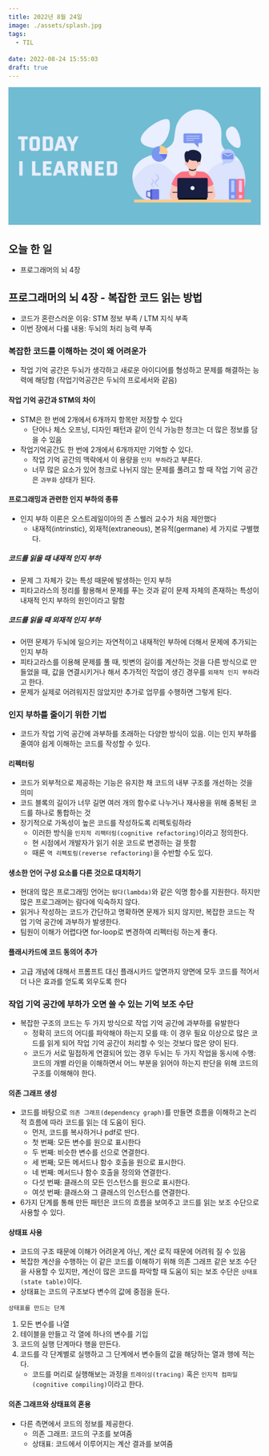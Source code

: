 ```yaml
---
title: 2022년 8월 24일
image: ./assets/splash.jpg
tags:
  - TIL

date: 2022-08-24 15:55:03
draft: true
---
```


![로고](assets/splash.jpg)

## 오늘 한 일

- 프로그래머의 뇌 4장

## 프로그래머의 뇌 4장 - 복잡한 코드 읽는 방법

- 코드가 혼란스러운 이유: STM 정보 부족 / LTM 지식 부족
- 이번 장에서 다룰 내용: 두뇌의 처리 능력 부족

### 복잡한 코드를 이해하는 것이 왜 어려운가

- 작업 기억 공간은 두뇌가 생각하고 새로운 아이디어를 형성하고 문제를 해결하는 능력에 해당함 (작업기억공간은 두뇌의 프로세서와 같음)

#### 작업 기억 공간과 STM의 차이

- STM은 한 번에 2개에서 6개까지 항목만 저장할 수 있다
  - 단어나 체스 오프닝, 디자인 패턴과 같이 인식 가능한 청크는 더 많은 정보를 담을 수 있음
- 작업기억공간도 한 번에 2개에서 6개까지만 기억할 수 있다.
  - 작업 기억 공간의 맥락에서 이 용량을 `인지 부하`라고 부른다.
  - 너무 많은 요소가 있어 청크로 나뉘지 않는 문제를 풀려고 할 때 작업 기억 공간은 `과부화` 상태가 된다.

#### 프로그래밍과 관련한 인지 부하의 종류

- 인지 부하 이론은 오스트레일이아의 존 스웰러 교수가 처음 제안했다
  - 내재적(intrinstic), 외재적(extraneous), 본유적(germane) 세 가지로 구별했다.

##### 코드를 읽을 때 내재적 인지 부하

- 문제 그 자체가 갖는 특성 때문에 발생하는 인지 부하
- 피타고라스의 정리를 활용해서 문제를 푸는 것과 같이 문제 자체의 존재하는 특성이 내재적 인지 부하의 원인이라고 말함

##### 코드를 읽을 때 외재적 인지 부하

- 어떤 문제가 두뇌에 일으키는 자연적이고 내재적인 부하에 더해서 문제에 추가되는 인지 부하
- 피타고라스를 이용해 문제를 풀 때, 빗변의 길이를 계산하는 것을 다른 방식으로 만들었을 때, 값을 연결시키거나 해서 추가적인 작업이 생긴 경우를 `외재적 인지 부하`라고 한다.
- 문제가 실제로 어려워지진 않았지만 추가로 업무를 수행하면 그렇게 된다.

### 인지 부하를 줄이기 위한 기법

- 코드가 작업 기억 공간에 과부하를 초래하는 다양한 방식이 있음. 이는 인지 부하를 줄여야 쉽게 이해하는 코드를 작성할 수 있다.

#### 리펙터링

- 코드가 외부적으로 제공하는 기능은 유지한 채 코드의 내부 구조를 개선하는 것을 의미
- 코드 블록의 길이가 너무 길면 여러 개의 함수로 나누거나 재사용을 위해 중복된 코드를 하나로 통합하는 것
- 장기적으로 가독성이 높은 코드를 작성하도록 리펙토링하라
  - 이러한 방식을 `인지적 리팩터링(cognitive refactoring)`이라고 정의한다.
  - 현 시점에서 개발자가 읽기 쉬운 코드로 변경하는 걸 뜻함
  - 때론 `역 리펙토링(reverse refactoring)`을 수반할 수도 있다.

#### 생소한 언어 구성 요소를 다른 것으로 대치하기

- 현대의 많은 프로그래밍 언어는 `람다(lambda)`와 같은 익명 함수를 지원한다. 하지만 많은 프로그래머는 람다에 익숙하지 않다.
- 읽거나 작성하는 코드가 간단하고 명확하면 문제가 되지 않지만, 복잡한 코드는 작업 기억 공간에 과부하가 발생한다.
- 팀원이 이해가 어렵다면 for-loop로 변경하여 리펙터링 하는게 좋다.

#### 플래시카드에 코드 동의어 추가

- 고급 개념에 대해서 프롬프트 대신 플래시카드 앞면까지 양면에 모두 코드를 적어서 더 나은 효과를 얻도록 외우도록 한다

### 작업 기억 공간에 부하가 오면 쓸 수 있는 기억 보조 수단

- 복잡한 구조의 코드는 두 가지 방식으로 작업 기억 공간에 과부하를 유발한다
  - 정확히 코드의 어디를 파악해야 하는지 모를 때: 이 경우 필요 이상으로 많은 코드를 읽게 되어 작업 기억 공간이 처리할 수 잇는 것보다 많은 양이 된다.
  - 코드가 서로 밀접하게 연결되어 있는 경우 두뇌는 두 가지 작업을 동시에 수행: 코드의 개별 라인을 이해하면서 어느 부분을 읽어야 하는지 판단을 위해 코드의 구조를 이해해야 한다.

#### 의존 그래프 생성

- 코드를 바탕으로 `의존 그래프(dependency graph)`를 만들면 흐름을 이해하고 논리적 흐름에 따라 코드를 읽는 데 도움이 된다.
  - 먼저, 코드를 복사하거나 pdf로 딴다.
  - 첫 번째: 모든 변수를 원으로 표시한다
  - 두 번째: 비슷한 변수를 선으로 연결한다.
  - 세 번째; 모든 메서드나 함수 호출을 원으로 표시한다.
  - 네 번째: 메서드나 함수 호출을 정의와 연결한다.
  - 다섯 번째: 클래스의 모든 인스턴스를 원으로 표시한다.
  - 여섯 번째: 클래스와 그 클래스의 인스턴스를 연결한다.
- 6가지 단계를 통해 만든 패턴은 코드의 흐름을 보여주고 코드를 읽는 보조 수단으로 사용할 수 있다.

#### 상태표 사용

- 코드의 구조 때문에 이해가 어려운게 아닌, 계산 로직 때문에 어려워 질 수 있음
- 복잡한 계산을 수행하는 이 같은 코드를 이해하기 위해 의존 그래프 같은 보조 수단을 사용할 수 있지만, 계산이 많은 코드를 파악할 때 도움이 되는 보조 수단은 `상태표(state table)`이다.
- 상태표는 코드의 구조보다 변수의 값에 중점을 둔다.

`상태표를 만드는 단계`

1. 모든 변수를 나열
2. 테이블을 만들고 각 열에 하나의 변수를 기입
3. 코드의 실행 단계마다 행을 만든다.
4. 코드를 각 단계별로 실행하고 그 단계에서 변수들의 값을 해당하는 열과 행에 적는다.
   - 코드를 머리로 실행해보는 과정을 `트레이싱(tracing)` 혹은 `인지적 컴파일(cognitive compiling)`이라고 한다.

#### 의존 그래프와 상태표의 혼용

- 다른 측면에서 코드의 정보를 제공한다.
  - 의존 그래프: 코드의 구조를 보여줌
  - 상태표: 코드에서 이루어지는 계산 결과를 보여줌
